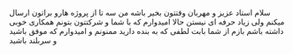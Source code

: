  سلام استاد عزیز و مهربان وقتتون بخیر باشه من سه تا از پروژه هارو براتون ارسال میکنم ولی زیاد حرفه ای نیستن  حالا امیدوارم که با شما و شرکتتون بتونم همکاری خوبی داشته باشم بازم از شما بابت لطفی که به بنده دارید ممنونم و امیدوارم که موفق باشید و سربلند باشید
